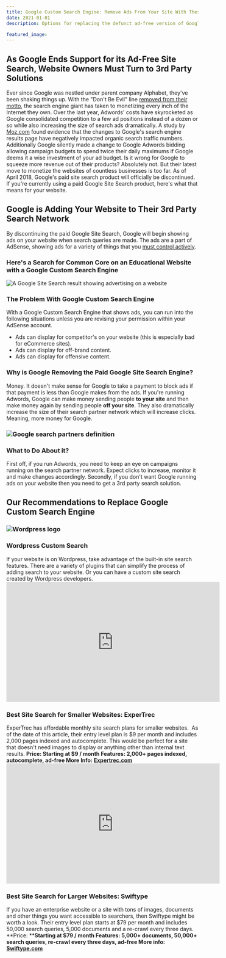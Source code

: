 ```yaml
---
title: Google Custom Search Engine: Remove Ads From Your Site With These Alternatives
date: 2021-01-01
description: Options for replacing the defunct ad-free version of Google custom search.

featured_image:
---
```

## As Google Ends Support for its Ad-Free Site Search, Website Owners Must Turn to 3rd Party Solutions

Ever since Google was nestled under parent company Alphabet, they've been shaking things up. With the "Don't Be Evil" line [removed from their motto](http://time.com/4060575/alphabet-google-dont-be-evil/), the search engine giant has taken to monetizing every inch of the Internet they own. Over the last year, Adwords' costs have skyrocketed as Google consolidated competition to a few ad positions instead of a dozen or so while also increasing the size of search ads dramatically. A study by [Moz.com](https://moz.com/blog/google-organic-clicks-shifting-to-paid) found evidence that the changes to Google's search engine results page have negatively impacted organic search traffic numbers. Additionally Google silently made a change to Google Adwords bidding allowing campaign budgets to spend twice their daily maximums if Google deems it a wise investment of your ad budget. Is it wrong for Google to squeeze more revenue out of their products? Absolutely not. But their latest move to monetize the websites of countless businesses is too far. As of April 2018, Google's paid site search product will officially be discontinued. If you're currently using a paid Google Site Search product, here's what that means for your website.

## Google is Adding Your Website to Their 3rd Party Search Network

By discontinuing the paid Google Site Search, Google will begin showing ads on your website when search queries are made. The ads are a part of AdSense, showing ads for a variety of things that you [must control actively](https://support.google.com/adsense/answer/180609?hl=en).

### Here's a Search for Common Core on an Educational Website with a Google Custom Search Engine

![A Google Site Search result showing advertising on a website](https://www.gaintap.com/wp-content/uploads/2018/02/google-site-search-with-ads.png)

### The Problem With Google Custom Search Engine

With a Google Custom Search Engine that shows ads, you can run into the following situations unless you are revising your permission within your AdSense account.

*   Ads can display for competitor's on your website (this is especially bad for eCommerce sites).
*   Ads can display for off-brand content.
*   Ads can display for offensive content.

### Why is Google Removing the Paid Google Site Search Engine?

Money. It doesn't make sense for Google to take a payment to block ads if that payment is less than Google makes from the ads. If you're running Adwords, Google can make money sending people **to your site** and then make money again by sending people **off your site**. They also dramatically increase the size of their search partner network which will increase clicks. Meaning, more money for Google.

### ![Google search partners definition](https://www.gaintap.com/wp-content/uploads/2018/02/google-search-partners-definition.png)

### What to Do About it?

First off, if you run Adwords, you need to keep an eye on campaigns running on the search partner network. Expect clicks to increase, monitor it and make changes accordingly. Secondly, if you don't want Google running ads on your website then you need to get a 3rd party search solution.

## Our Recommendations to Replace Google Custom Search Engine

### ![Wordpress logo](https://www.gaintap.com/wp-content/uploads/2018/02/wordpress-logo-300x187.png)

### Wordpress Custom Search

If your website is on Wordpress, take advantage of the built-in site search features. There are a variety of plugins that can simplify the process of adding search to your website. Or you can have a custom site search created by Wordpress developers.<iframe src="https://www.youtube.com/embed/6t0TI90YvaY?rel=0" width="560" height="315" frameborder="0" allowfullscreen="allowfullscreen"></iframe>

### Best Site Search for Smaller Websites: ExperTrec

ExperTrec has affordable monthly site search plans for smaller websites.  As of the date of this article, their entry level plan is $9 per month and includes 2,000 pages indexed and autocomplete. This would be perfect for a site that doesn't need images to display or anything other than internal text results. **Price: Starting at $9 / month Features: 2,000+ pages indexed, autocomplete, ad-free More Info: [Expertrec.com](https://www.expertrec.com/)**  <iframe src="https://www.youtube.com/embed/fmLZzpds0hI?rel=0" width="560" height="315" frameborder="0" allowfullscreen="allowfullscreen"></iframe>

### Best Site Search for Larger Websites: Swiftype

If you have an enterprise website or a site with tons of images, documents and other things you want accessible to searchers, then Swiftype might be worth a look. Their entry level plan starts at $79 per month and includes 50,000 search queries, 5,000 documents and a re-crawl every three days. **Price: ****Starting at $79 / month Features: 5,000+ documents, 50,000+ search queries, re-crawl every three days, ad-free More info: [Swiftype.com](https://swiftype.com/)**